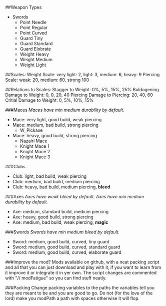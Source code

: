 ##Weapon Types
* Swords
    - Point Needle
    - Point Regular
    - Point Curved
    - Guard Tiny
    - Guard Standard
    - Guard Elobrate
    - Weight Heavy
    - Weight Medium
    - Weight Light

##Scales: 
Weight Scale: very light: 2, light: 3, medium: 6, heavy: 9
Piercing Scale: weak: 20, medium: 60, strong 100

##Relations to Scales: 
Stagger to Weight: 0%, 5%, 15%, 25%
Buldogening Damage to Weight: 0, 0, 20, 40
Piercing Damage to Piercing: 20, 40, 60
Critial Damage to Weight: 0, 5%, 10%, 15%

###Maces
*Maces have min medium durability by default.*
 * Mace: very light, good build, weak piercing
 * Mace: medium, bad build, strong piercing
    - W_Pickaxe
 * Mace: heavy, good build, strong piercing
    - Nazairi Mace
    - Knight Mace 1
    - Knight Mace 2
    - Knight Mace 3

###Clubs
 * Club: light, bad build, weak piercing
 * Club: medium, bad build, medium piercing
 * Club: heavy, bad build, medium piercing, **bleed**

###Axes
*Axes have weak bleed by default.*
*Axes have min medium durability by default.*
 * Axe: medium, standard build, medium piercing
 * Axe: heavy, good build, strong piercing
 * Axe: medium, bad build, weak piercing, **magic**


###Swords
*Swords have min medium bleed by default.*
 * Sword: medium, good build, curved, tiny guard
 * Sword: medium, good build, curved, standard guard
 * Sword: medium, good build, curved, elaborate guard

###Improve the mod?
Mods available on github, with a neat packing script and all that you can just download and play with it, if you want to learn from it improve it or integrate it in yer own. The script changes are commented with "// modFatigue" so you can find stuff neatly.

###Packing
Change packing variables to the paths the variables tell you they are meant to be and you are good to go.
Do not (for the love of the lord) make you modPath a path with spaces otherwise it will flop.
